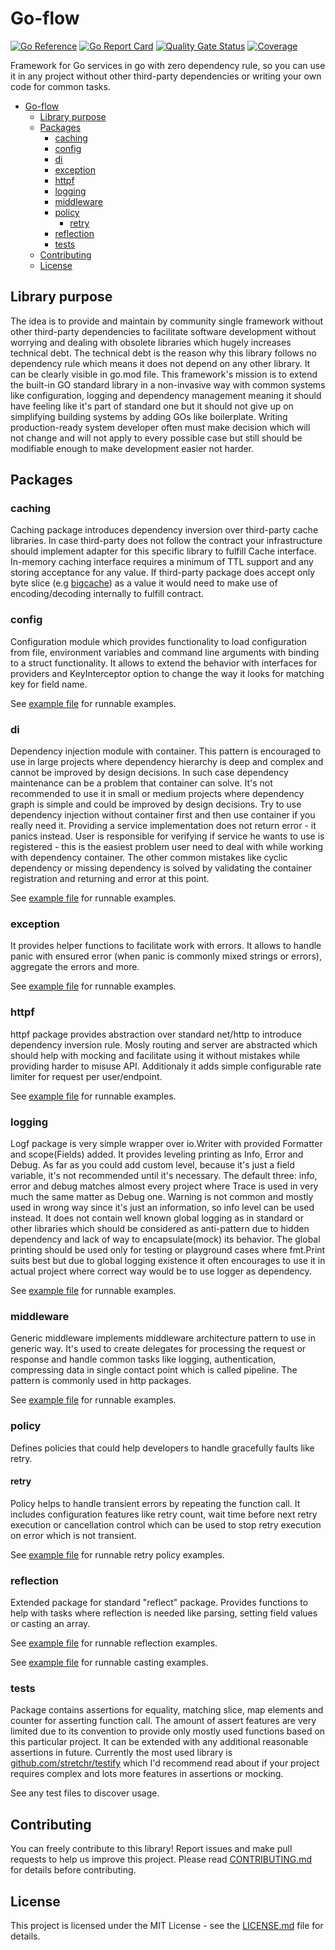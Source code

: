 # Go-flow

[![Go Reference](https://pkg.go.dev/badge/github.com/Prastiwar/go-flow.svg)](https://pkg.go.dev/github.com/Prastiwar/Go-flow)
[![Go Report Card](https://goreportcard.com/badge/github.com/oklahomer/go-sarah)](https://goreportcard.com/report/github.com/Prastiwar/Go-flow)
[![Quality Gate Status](https://sonarcloud.io/api/project_badges/measure?project=Prastiwar_Go-flow&metric=alert_status)](https://sonarcloud.io/summary/new_code?id=Prastiwar_Go-flow)
[![Coverage](https://sonarcloud.io/api/project_badges/measure?project=Prastiwar_Go-flow&metric=coverage)](https://sonarcloud.io/summary/new_code?id=Prastiwar_Go-flow)

Framework for Go services in go with zero dependency rule, so you can use it in any project without other third-party dependencies or writing your own code for common tasks.

- [Go-flow](#go-flow)
  - [Library purpose](#library-purpose)
  - [Packages](#packages)
    - [caching](#caching)
    - [config](#config)
    - [di](#di)
    - [exception](#exception)
    - [httpf](#httpf)
    - [logging](#logging)
    - [middleware](#middleware)
    - [policy](#policy)
      - [retry](#retry)
    - [reflection](#reflection)
    - [tests](#tests)
  - [Contributing](#contributing)
  - [License](#license)

## Library purpose

The idea is to provide and maintain by community single framework without other third-party dependencies to facilitate software development without worrying and dealing with obsolete libraries which hugely increases technical debt.
The technical debt is the reason why this library follows no dependency rule which means it does not depend on any other library. It can be clearly visible in go.mod file.
This framework's mission is to extend the built-in GO standard library in a non-invasive way with common systems like configuration, logging and dependency management
meaning it should have feeling like it's part of standard one but it should not give up on simplifying building systems by adding GOs like boilerplate.
Writing production-ready system developer often must make decision which will not change and will not apply to every possible case but still should be modifiable enough to make development easier not harder.

## Packages

### caching

Caching package introduces dependency inversion over third-party cache libraries. In case third-party does not follow the contract your infrastructure should implement adapter for this specific library to fulfill Cache interface. In-memory caching interface requires a minimum of TTL support and any storing acceptance for any value. If third-party package does accept only byte slice (e.g [bigcache](https://github.com/allegro/bigcache)) as a value it would need to make use of encoding/decoding internally to fulfill contract.

### config

Configuration module which provides functionality to load configuration from file, environment variables and command line arguments with binding to a struct functionality.
It allows to extend the behavior with interfaces for providers and KeyInterceptor option to change the way it looks for matching key for field name.

See [example file](config/example_test.go) for runnable examples.

### di

Dependency injection module with container. This pattern is encouraged to use in large projects where dependency hierarchy is deep and complex and cannot be improved by design decisions.
In such case dependency maintenance can be a problem that container can solve.
It's not recommended to use it in small or medium projects where dependency graph is simple and could be improved by design decisions.
Try to use dependency injection without container first and then use container if you really need it.
Providing a service implementation does not return error - it panics instead. User is responsible for verifying if service he wants to use is registered - this is the easiest problem user need to deal with
while working with dependency container. The other common mistakes like cyclic dependency or missing dependency is solved by validating the container registration and returning and error at this point.

See [example file](di/example_test.go) for runnable examples.

### exception

It provides helper functions to facilitate work with errors. It allows to handle panic with ensured error (when panic is commonly mixed strings or errors), aggregate the errors and more.

See [example file](exception/example_test.go) for runnable examples.

### httpf

httpf package provides abstraction over standard net/http to introduce dependency inversion rule. Mosly routing and server are abstracted which should help with mocking and facilitate using it without mistakes while providing harder to misuse API.
Additionaly it adds simple configurable rate limiter for request per user/endpoint.

See [example file](httpf/example_test.go) for runnable examples.

### logging

Logf package is very simple wrapper over io.Writer with provided Formatter and scope(Fields) added. It provides leveling printing as Info, Error and Debug.
As far as you could add custom level, because it's just a field variable, it's not recommended until it's necessary.
The default three: info, error and debug matches almost every project where Trace is used in very much the same matter as Debug one.
Warning is not common and mostly used in wrong way since it's just an information, so info level can be used instead. It does not contain well known global logging as in standard or other libraries
which should be considered as anti-pattern due to hidden dependency and lack of way to encapsulate(mock) its behavior.
The global printing should be used only for testing or playground cases where fmt.Print suits best but due to global logging existence it often encourages to use it in actual project where correct way would be to use logger as dependency.

See [example file](logf/example_test.go) for runnable examples.

### middleware

Generic middleware implements middleware architecture pattern to use in generic way. It's used to create delegates for processing the request or response and handle common tasks like
logging, authentication, compressing data in single contact point which is called pipeline. The pattern is commonly used in http packages.

See [example file](middleware/example_test.go) for runnable examples.

### policy

Defines policies that could help developers to handle gracefully faults like retry.

#### retry

Policy helps to handle transient errors by repeating the function call. It includes configuration features like retry count, wait time before next retry execution or cancellation control which can be used to stop retry execution on error which is not transient.

See [example file](policy/retry/example_test.go) for runnable retry policy examples.

### reflection

Extended package for standard "reflect" package. Provides functions to help with tasks where reflection is needed like parsing, setting field values or casting an array.

See [example file](reflection/example_test.go) for runnable reflection examples.

See [example file](reflection/cast/example_test.go) for runnable casting examples.

### tests

Package contains assertions for equality, matching slice, map elements and counter for asserting function call. The amount of assert features are very limited due to its convention to provide only mostly used functions based on this particular project. It can be extended with any additional reasonable assertions in future. Currently the most used library is [github.com/stretchr/testify](https://github.com/stretchr/testify/) which I'd recommend read about if your project requires complex and lots more features in assertions or mocking.

See any test files to discover usage.

## Contributing

You can freely contribute to this library! Report issues and make pull requests to help us improve this project.
Please read [CONTRIBUTING.md](https://github.com/Prastiwar/Go-Flow/blob/main/.github/CONTRIBUTING.md) for details before contributing.

## License

This project is licensed under the MIT License - see the [LICENSE.md](https://github.com/Prastiwar/Go-Flow/blob/main/LICENSE) file for details.
